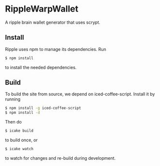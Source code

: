 # RippleWarpWallet

A ripple brain wallet generator that uses scrypt.

## Install

Ripple uses npm to manage its dependencies. Run
```sh
$ npm install
```
to install the needed dependencies.

## Build

To build the site from source, we depend on iced-coffee-script. Install it by running
```sh
$ npm install -g iced-coffee-script
$ npm install -d
```
Then do
```sh
$ icake build
```
to build once, or
```sh
$ icake watch
```
to watch for changes and re-build during development.